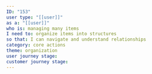 ```yaml
---
ID: "153"
user type: "[[user]]"
as a: "[[user]]"
who is: managing many items
I need to: organize items into structures
so that: I can navigate and understand relationships
category: core actions
theme: organization
user journey stage:
customer journey stage:
---
```

